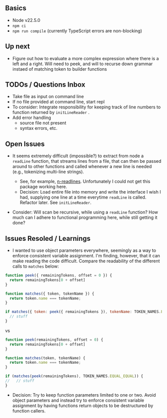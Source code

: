 ## Basics

- Node v22.5.0
- `npm ci`
- `npm run compile` (currently TypeScript errors are non-blocking)

## Up next
- Figure out how to evaluate a more complex expression where there is a left and
  a right. Will need to peek, and will to recurse down grammar instaed of
  matching token to builder functions

## TODOs / Questions Inbox

- Take file as input on command line
- If no file provided at command line, start repl
- To consider: Integrate responsibility for keeping track of line numbers to function
  returned by `initLineReader` .
- Add error handling
  - source file not present
  - syntax errors, etc.

## Open Issues

- It seems extremely difficult (impossible?) to extract from node a `readLine` function, that
  streams lines from a file, that can then be passed around to other functions
  and called whenever a new line is needed (e.g., tokenizing multi-line
  strings).
  - See, for example, [n-readlines](https://github.com/nacholibre/node-readlines).
    Unfortunately I could not get this package working here.
  - Decision: Load entire file into memory and write the interface I wish I had,
    supplying one line at a time everytime `readLine` is called. Refactor later.
    See `initLineReader`.

- Consider: Will scan be recursive, while using a `readLine` function? How
  much can I adhere to functional programming here, while still getting it done?


## Issues Resoled / Learnings

- I wanted to use object parameters everywhere, seemingly as a way to enforce
  consistent variable assignment. I'm finding, however, that it can make reading
  the code difficult. Compare the readability of the different calls to `matches` below:

```js
function peek({ remainingTokens, offset = 0 }) {
  return remainingTokens[0 + offset]
}

function matches({ token, tokenName }) {
  return token.name === tokenName;
}

if matches({ token: peek({ remainingTokens }), tokenName: TOKEN_NAMES.EQUAL_EQUAL }) {
  // stuff
}

```
vs


```js
function peek(remainingTokens, offset = 0) {
  return remainingTokens[0 + offset]
}

function matches(token, tokenName) {
  return token.name === tokenName;
}

if (matches(peek(remainingTokens), TOKEN_NAMES.EQUAL_EQUAL)) {
//   // stuff
}
```

  - Decision: Try to keep function parameters limited to one or two. Avoid object parameters and instead try to enforce consistent variable assignment by having functions return objects to be destructured by function callers.
